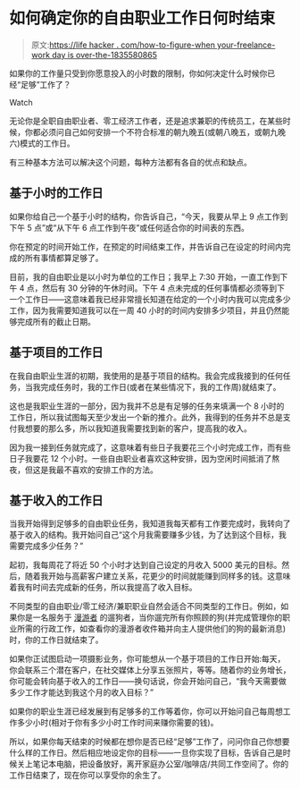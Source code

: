 # 如何确定你的自由职业工作日何时结束

> 原文:[https://life hacker . com/how-to-figure-when your-freelance-work day is over-the-1835580865](https://lifehacker.com/how-to-figure-out-when-your-freelance-workday-is-over-1835580865)

如果你的工作量只受到你愿意投入的小时数的限制，你如何决定什么时候你已经“足够”工作了？

Watch

无论你是全职自由职业者、零工经济工作者，还是追求兼职的传统员工，在某些时候，你都必须问自己如何安排一个不符合标准的朝九晚五(或朝八晚五，或朝九晚六)模式的工作日。

有三种基本方法可以解决这个问题，每种方法都有各自的优点和缺点。

## 基于小时的工作日

如果你给自己一个基于小时的结构，你告诉自己，“今天，我要从早上 9 点工作到下午 5 点”或“从下午 6 点工作到午夜”或任何适合你的时间表的东西。

你在预定的时间开始工作，在预定的时间结束工作，并告诉自己在设定的时间内完成的所有事情都算足够了。

目前，我的自由职业是以小时为单位的工作日；我早上 7:30 开始，一直工作到下午 4 点，然后有 30 分钟的午休时间。下午 4 点未完成的任何事情都必须等到下一个工作日——这意味着我已经非常擅长知道在给定的一个小时内我可以完成多少工作，因为我需要知道我可以在一周 40 小时的时间内安排多少项目，并且仍然能够完成所有的截止日期。

## 基于项目的工作日

在我自由职业生涯的初期，我使用的是基于项目的结构。我会完成我接到的任何任务，当我完成任务时，我的工作日(或者在某些情况下，我的工作周)就结束了。

这也是我职业生涯的一部分，因为我并不总是有足够的任务来填满一个 8 小时的工作日，所以我试图每天至少发出一个新的推介。此外，我得到的任务并不总是支付我想要的那么多，所以我知道我需要找到新的客户，提高我的收入。

因为我一接到任务就完成了，这意味着有些日子我要花三个小时完成工作，而有些日子我要花 12 个小时。一些自由职业者喜欢这种安排，因为空闲时间抵消了熬夜，但这是我最不喜欢的安排工作的方法。

## 基于收入的工作日

当我开始得到足够多的自由职业任务，我知道我每天都有工作要完成时，我转向了基于收入的结构。我开始问自己“这个月我需要赚多少钱，为了达到这个目标，我需要完成多少任务？”

起初，我每周花了将近 50 个小时才达到自己设定的月收入 5000 美元的目标。然后，随着我开始与高薪客户建立关系，花更少的时间就能赚到同样多的钱。这意味着我有时间去完成新的任务，所以我提高了收入目标。

不同类型的自由职业/零工经济/兼职职业自然会适合不同类型的工作日。例如，如果你是一名服务于 [漫游者](https://www.rover.com) 的遛狗者，当你遛完所有你照顾的狗(并完成管理你的职业所需的行政工作，如查看你的漫游者收件箱并向主人提供他们的狗的最新消息)时，你的工作日就结束了。

如果你正试图启动一项摄影业务，你可能想从一个基于项目的工作日开始:每天，你会联系三个潜在客户，在社交媒体上分享五张照片，等等。随着你的业务增长，你可能会转向基于收入的工作日——换句话说，你会开始问自己，“我今天需要做多少工作才能达到我这个月的收入目标？”

如果你的职业生涯已经发展到有足够多的工作等着你，你可以开始问自己每周想工作多少小时(相对于你有多少小时工作时间来赚你需要的钱)。

所以，如果你每天结束的时候都在想你是否已经“足够”工作了，问问你自己你想要什么样的工作日。然后相应地设定你的目标——一旦你实现了目标，告诉自己是时候关上笔记本电脑，把设备放好，离开家庭办公室/咖啡店/共同工作空间了。你的工作日结束了，现在你可以享受你的余生了。